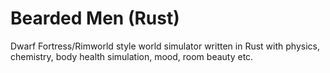 # Bearded Men (Rust)

Dwarf Fortress/Rimworld style world simulator written in Rust with physics, chemistry, body health simulation, mood, room beauty etc.
